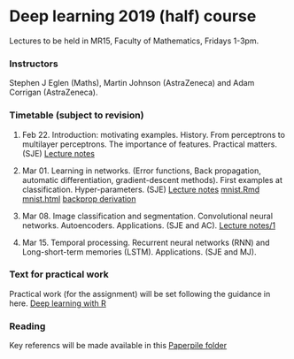 # Deep learning 2019 (half) course

Lectures to be held in MR15, Faculty of Mathematics, Fridays 1-3pm.


### Instructors

Stephen J Eglen (Maths), Martin Johnson (AstraZeneca) and Adam
Corrigan (AstraZeneca).


### Timetable (subject to revision)

1. Feb 22.  Introduction: motivating examples.  History.  From
   perceptrons to multilayer perceptrons.  The importance of features.
   Practical matters.  (SJE)  [Lecture notes](dl-1.pdf)


2. Mar 01.  Learning in networks.  (Error functions, Back propagation,
   automatic differentiation, gradient-descent methods).  First
   examples at classification.  Hyper-parameters. (SJE)
   [Lecture notes](dl-2.pdf)
   [mnist.Rmd](mnist/mnist_bp.Rmd)
   [mnist.html](https://raw.githack.com/sje30/dl2019/master/mnist/mnist_bp.html)
   [backprop derivation](backprop.pdf)
   
3. Mar 08.  Image classification and segmentation.  Convolutional
   neural networks. Autoencoders. Applications. (SJE and AC).
   [Lecture notes/1](dl-3.pdf)
   
4. Mar 15.  Temporal processing.  Recurrent neural networks (RNN) and
   Long-short-term memories (LSTM).  Applications.  (SJE and MJ).

### Text for practical work

Practical work (for the assignment) will be set following the guidance
in here.
[Deep learning with R](https://www.manning.com/books/deep-learning-with-r)


### Reading

Key referencs will be made available in this [Paperpile folder](https://paperpile.com/shared/pb4w0p)






